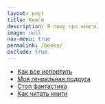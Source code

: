 ```yaml
---
layout: post
title: Книги
description: Я пишу про книги.
image: null
nav-menu: true
permalink: /books/
exclude: true
---
```


* [Как все испортить](2020-11-24-kak-vse-isportit.md)
* [Моя гениальная подруга](2020-11-23-my-brilliant-friend.md)
* [Стоп фантастика](2020-11-22-stop-fantastika.md)
* [Как читать книги](2020-11-20-kak-chitat-knigi.md)

